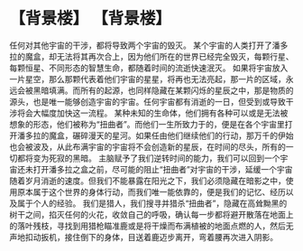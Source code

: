 # 【背景楼】 【背景楼】
任何对其他宇宙的干涉，都将导致两个宇宙的毁灭。
某个宇宙的人类打开了潘多拉的魔盒，却无法将其再次合上，因为他们所在的世界已经完全毁灭，每颗行星、每颗恒星、不同形态的智慧生命，都随着时间的流逝快速泯灭。
如果将宇宙放入一片星空，那么那颗代表着他们宇宙的星星，将再也无法亮起，那一片的区域，永远会被黑暗填满。而所有的起源，也同样隐藏在某颗闪烁的星辰之中，那是物质的源头，也是唯一能够创造宇宙的宇宙。任何宇宙都有消逝的一日，但受到或导致干涉将会大幅度加快这一流程。
某种未知的生命体，他们拥有各种可以或是无法被想象的形态，他们被称为“扭曲者”。而他们一生所致力于的，便是在各个宇宙里打开潘多拉的魔盒，碾碎漫天的星河。如果任由他们继续他们的行动，那万千的伊始也会被波及，从此布满宇宙的宇宙将不会创造新的星辰，在时间的尽头，所有的一切都将变为死寂的黑暗。
主脑赋予了我们逆转时间的能力，我们可以回到一个宇宙还未打开潘多拉之盒之前，尽可能的阻止“扭曲者”对宇宙的干涉，延缓一个宇宙随着岁月消逝的速度。但我们不能暴露在阳光之下，我们必须隐藏在暗影之中，使用原本属于这个世界的身体行动，而我们唯一能依靠的，便是我们的记忆、经历以及属于个人的经验。
我们是猎人，我们搜寻并猎杀“扭曲者”，隐藏在高耸黝黑的树干之间，掐灭任何的火花，收敛自己的呼吸，确认每一步都将避开散落在地面上的落叶残枝，寻找到用猎枪瞄准鹿或是将干燥而布满植被的地面点燃的人，然后无声地扣动扳机，接住倒下的身体，目送着鹿迈步离开，弯着腰再次进入阴影。